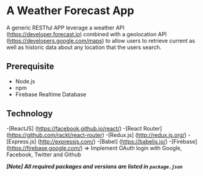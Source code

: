 # A Weather Forecast App

A generic RESTful APP leverage a weather API (https://developer.forecast.io) combined with a geolocation API (https://developers.google.com/maps) to allow users to retrieve current as well as historic data about any location that the users search.

## Prerequisite
- Node.js
- npm
- Firebase Realtime Database

## Technology

-[ReactJS] (https://facebook.github.io/react/)
-[React Router] (https://github.com/rackt/react-router)
-[Redux.js] (http://redux.js.org/)
-[Express.js] (http://expressjs.com/)
-[Babel] (https://babeljs.io/)
-[Firebase] (https://firebase.google.com/) => Implement OAuth login with Google, Facebook, Twitter and Github


***[Note] All required packages and versions are listed in `package.json`***